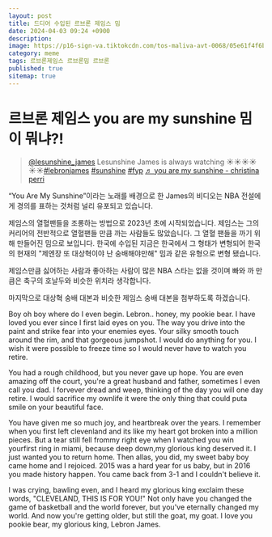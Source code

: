 ```yaml
---
layout: post
title: 드디어 수입된 르브론 제임스 밈
date: 2024-04-03 09:24 +0900
description: 
image: https://p16-sign-va.tiktokcdn.com/tos-maliva-avt-0068/05e61f4f6bef666dc48e0d047edcf19d~c5_100x100.jpeg?lk3s=a5d48078&x-expires=1712278800&x-signature=AlTJVZ8nra1YM4V6v1E3hpn92m4%3D
category: meme
tags: 르브론제임스 르브론밈 르브론
published: true
sitemap: true
---
```


# 르브론 제임스 you are my sunshine 밈이 뭐냐?!
<blockquote class="tiktok-embed" cite="https://www.tiktok.com/@lesunshine_james/video/7345513027241872670" data-video-id="7345513027241872670" style="max-width: 605px;min-width: 325px;" > <section> <a target="_blank" title="@lesunshine_james" href="https://www.tiktok.com/@lesunshine_james?refer=embed">@lesunshine_james</a> Lesunshine James is always watching ☀️☀️☀️☀️☀️☀️<a title="lebronjames" target="_blank" href="https://www.tiktok.com/tag/lebronjames?refer=embed">#lebronjames</a> <a title="sunshine" target="_blank" href="https://www.tiktok.com/tag/sunshine?refer=embed">#sunshine</a> <a title="fyp" target="_blank" href="https://www.tiktok.com/tag/fyp?refer=embed">#fyp</a> <a target="_blank" title="♬ you are my sunshine - christina perri" href="https://www.tiktok.com/music/you-are-my-sunshine-6705101173034059777?refer=embed">♬ you are my sunshine - christina perri</a> </section> </blockquote> <script async src="https://www.tiktok.com/embed.js"></script>




“You Are My Sunshine”이라는 노래를 배경으로 한 James의 비디오는 NBA 전설에게 경의를 표하는 것처럼 널리 유포되고 있습니다.



제임스의 열혈팬들을 조롱하는 방법으로 2023년 초에 시작되었습니다. 
제임스는 그의 커리어의 전반적으로 열혈팬들 만큼 까는 사람들도 많았습니다.
그 열혈 팬들을 까기 위해 만들어진 밈으로 보입니다.
한국에 수입된 지금은 한국에서 그 형태가 변형되어 한국의 현재의 "제엔장 또 대상혁이야 난 숭배해야만해" 밈과 같은 유형으로 변형 됐습니다.

제임스만큼 싫어하는 사람과 좋아하는 사람이 많은 NBA 스타는 없을 것이며 빠와 까 만큼은 축구의 호날두와 비슷한 위치라 생각합니다.


마지막으로 대상혁 숭배 대본과 비슷한 제임스 숭배 대본을 첨부하도록 하겠습니다.








Boy oh boy where do I even begin. Lebron..
honey, my pookie bear. I have loved you
ever since I first laid eyes on you. The way
you drive into the paint and strike fear
into your enemies eyes. Your silky smooth
touch around the rim, and that gorgeous
jumpshot. I would do anything for you. I
wish it were possible to freeze time so I
would never have to watch you retire.

You had a rough childhood, but you never gave up hope. You are even amazing off the court, you're a great husband and father, sometimes I even call you dad. I forvever dread and weep, thinking of the day you will one day retire. I would sacrifice my ownlife it were the only thing that could puta smile on your beautiful face.

You have given me so much joy, and heartbreak over the years. I remember when you first left clevenland and its like my heart got broken into a million pieces. But a tear still fell frommy right eye when I watched you win yourfirst ring in miami, because deep down,my glorious king deserved it. I just wanted you to return home. Then allas, you did, my sweet baby boy came home and I rejoiced.
2015 was a hard year for us baby, but in
2016 you made history happen. You came
back from 3-1 and I couldn't believe it.

I was crying, bawling even, and I heard my
glorious king exclaim these words,
"CLEVELAND, THIS IS FOR YOU!" Not only
have you changed the game of basketball
and the world forever, but you've eternally
changed my world. And now you're getting
older, but still the goat, my goat. I love
you pookie bear, my glorious king, Lebron
James.